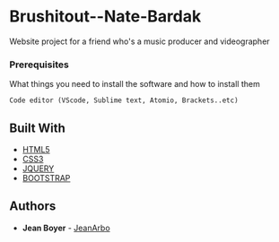 # Brushitout--Nate-Bardak
Website project for a friend who's a music producer and videographer

### Prerequisites

What things you need to install the software and how to install them

```
Code editor (VScode, Sublime text, Atomio, Brackets..etc)
```

## Built With

* [HTML5](https://www.w3schools.com/html/html5_intro.asp)
* [CSS3](https://www.w3schools.com/css/)
* [JQUERY](https://jquery.com/)
* [BOOTSTRAP](https://getbootstrap.com/)

## Authors

* **Jean Boyer** - [JeanArbo](http://jeanarbo.com/)
